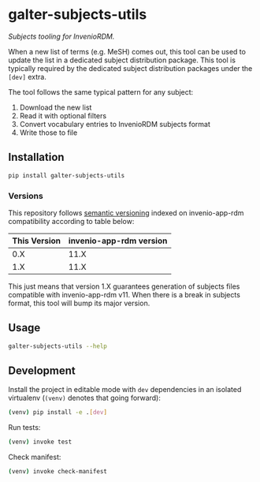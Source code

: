 # galter-subjects-utils

*Subjects tooling for InvenioRDM.*

When a new list of terms (e.g. MeSH) comes out, this tool can be used to update the list in a dedicated subject distribution package.
This tool is typically required by the dedicated subject distribution packages under the `[dev]` extra.

The tool follows the same typical pattern for any subject:

1. Download the new list
2. Read it with optional filters
3. Convert vocabulary entries to InvenioRDM subjects format
4. Write those to file

## Installation

```bash
pip install galter-subjects-utils
```

### Versions

This repository follows [semantic versioning](https://semver.org/) indexed on invenio-app-rdm compatibility according to table below:

| This Version | invenio-app-rdm version |
| ------------ | ----------------------- |
| 0.X          | 11.X                    |
| 1.X          | 11.X                    |

This just means that version 1.X guarantees generation of subjects files compatible with invenio-app-rdm v11. When there is a break in subjects format, this tool will bump its major version.

## Usage

```bash
galter-subjects-utils --help
```

## Development

Install the project in editable mode with `dev` dependencies in an isolated virtualenv (`(venv)` denotes that going forward):

```bash
(venv) pip install -e .[dev]
```

Run tests:

```bash
(venv) invoke test
```

Check manifest:

```bash
(venv) invoke check-manifest
```
